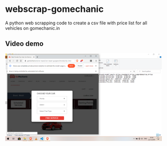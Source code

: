# webscrap-gomechanic
A python web scrapping code to create a csv file with price list for all vehicles on gomechanic.in

## Video demo
[![](https://raw.githubusercontent.com/avialxee/webscrap-gomechanic/master/screenshot_88.png)](http://www.youtube.com/watch?v=y_tYIVVmCSM "")

